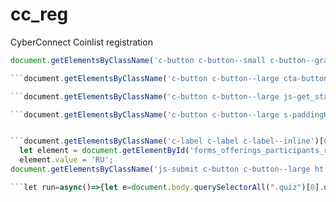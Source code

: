 # cc_reg
CyberConnect Coinlist registration 
```javascript
document.getElementsByClassName('c-button c-button--small c-button--gray js-notification_link js-analytic_track_link market-dashboard-notifications-notification_row__primary_link')[0].click();```

```document.getElementsByClassName('c-button c-button--large cta-button register-buttons')[0].click();```

```document.getElementsByClassName('c-button c-button--large js-get_started_cta ht')[0].click();```

```document.getElementsByClassName('c-button c-button--large s-paddingHoriz4 js-submit_existing_entity')[0].click();```


```document.getElementsByClassName('c-label c-label c-label--inline')[0].click(); // check confirm residence checkbox
  let element = document.getElementById('forms_offerings_participants_residence_residence_country');
  element.value = 'RU';
document.getElementsByClassName('js-submit c-button c-button--large ht')[0].click();```

```let run=async()=>{let e=document.body.querySelectorAll(".quiz")[0].querySelectorAll(".c-label--inline"),t=e=>new Promise(t=>setTimeout(t,e)),n=["3,000,000","Users in the waiting room for the sale will be given a random spot in the queue when the sale starts. Users who arrive after the sale starts for the sale will be placed behind those in the waiting room.","CyberConnect is a decentralized social network that allows users to own their digital identity, content, connections, and monetization channels","USDC, USDT","$1.80 per token, maximum purchase of $500","The user's purchase may be canceled and the user may be banned from future CoinList sales","CoinList.co","The user's account will be terminated and all purchases will be canceled"];for(let a=0;a<e.length;a++)-1!==n.indexOf(e[a].textContent)&&(e[a].querySelectorAll(".c-input")[0].checked=!0);await t(200),document.body.querySelector(".js-submit").click()};run();```
```
